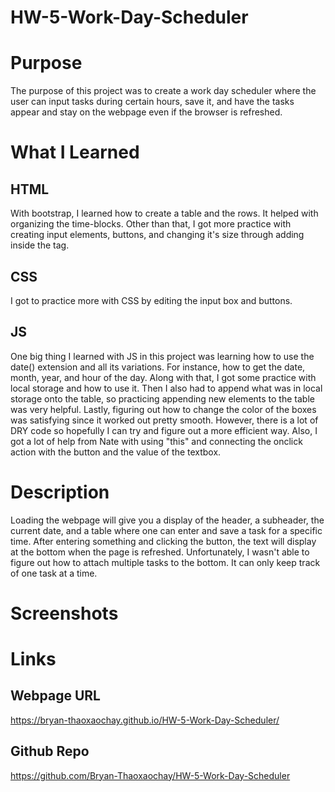 # HW-5-Work-Day-Scheduler

# Purpose

The purpose of this project was to create a work day scheduler where the user can input tasks during certain hours, save it, and have the tasks appear and stay on the webpage even if the browser is refreshed.

# What I Learned

## HTML

With bootstrap, I learned how to create a table and the rows. It helped with organizing the time-blocks. Other than that, I got more practice with creating input elements, buttons, and changing it's size through adding inside the tag.

## CSS

I got to practice more with CSS by editing the input box and buttons.

## JS

One big thing I learned with JS in this project was learning how to use the date() extension and all its variations. For instance, how to get the date, month, year, and hour of the day. Along with that, I got some practice with local storage and how to use it. Then I also had to append what was in local storage onto the table, so practicing appending new elements to the table was very helpful. Lastly, figuring out how to change the color of the boxes was satisfying since it worked out pretty smooth. However, there is a lot of DRY code so hopefully I can try and figure out a more efficient way. Also, I got a lot of help from Nate with using "this" and connecting the onclick action with the button and the value of the textbox.

# Description

Loading the webpage will give you a display of the header, a subheader, the current date, and a table where one can enter and save a task for a specific time. After entering something and clicking the button, the text will display at the bottom when the page is refreshed. Unfortunately, I wasn't able to figure out how to attach multiple tasks to the bottom. It can only keep track of one task at a time.

# Screenshots

# Links

## Webpage URL

https://bryan-thaoxaochay.github.io/HW-5-Work-Day-Scheduler/ 

## Github Repo

https://github.com/Bryan-Thaoxaochay/HW-5-Work-Day-Scheduler 